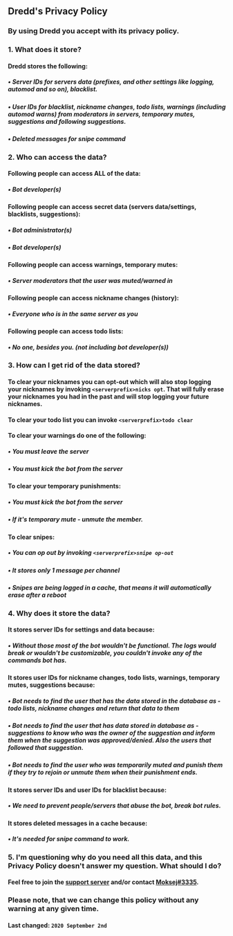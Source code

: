 ## Dredd's Privacy Policy

### By using Dredd you accept with its privacy policy. 

### 1. What does it store?
#### Dredd stores the following: 
##### • Server IDs for servers data (prefixes, and other settings like logging, automod and so on), blacklist.
##### • User IDs for blacklist, nickname changes, todo lists, warnings (including automod warns) from moderators in servers, temporary mutes, suggestions and following suggestions.
##### • Deleted messages for snipe command

### 2. Who can access the data?
#### Following people can access ALL of the data:
##### • Bot developer(s)
#### Following people can access secret data (servers data/settings, blacklists, suggestions):
##### • Bot administrator(s)
##### • Bot developer(s)
#### Following people can access warnings, temporary mutes:
##### • Server moderators that the user was muted/warned in
#### Following people can access nickname changes (history):
##### • Everyone who is in the same server as you
#### Following people can access todo lists:
##### • No one, besides you. (not including bot developer(s))

### 3. How can I get rid of the data stored?
#### To clear your nicknames you can opt-out which will also stop logging your nicknames by invoking `<serverprefix>nicks opt`. That will fully erase your nicknames you had in the past and will stop logging your future nicknames.
#### To clear your todo list you can invoke `<serverprefix>todo clear`
#### To clear your warnings do one of the following:
##### • You must leave the server
##### • You must kick the bot from the server
#### To clear your temporary punishments:
##### • You must kick the bot from the server
##### • If it's temporary mute - unmute the member.
#### To clear snipes:
##### • You can op out by invoking `<serverprefix>snipe op-out`
##### • It stores only 1 message per channel
##### • Snipes are being logged in a cache, that means it will automatically erase after a reboot

### 4. Why does it store the data?
#### It stores server IDs for settings and data because:
##### • Without those most of the bot wouldn't be functional. The logs would break or wouldn't be customizable, you couldn't invoke any of the commands bot has.
#### It stores user IDs for nickname changes, todo lists, warnings, temporary mutes, suggestions because:
##### • Bot needs to find the user that has the data stored in the database as - todo lists, nickname changes and return that data to them
##### • Bot needs to find the user that has data stored in database as - suggestions to know who was the owner of the suggestion and inform them when the suggestion was approved/denied. Also the users that followed that suggestion.
##### • Bot needs to find the user who was temporarily muted and punish them if they try to rejoin or unmute them when their punishment ends.
#### It stores server IDs and user IDs for blacklist because:
##### • We need to prevent people/servers that abuse the bot, break bot rules.
#### It stores deleted messages in a cache because:
##### • It's needed for snipe command to work.

### 5. I'm questioning why do you need all this data, and this Privacy Policy doesn't answer my question. What should I do?
#### Feel free to join the [support server](https://discord.gg/f3MaASW) and/or contact [Moksej#3335](https://discord.com/users/345457928972533773).

### Please note, that we can change this policy without any warning at any given time.
#### **Last changed:** `2020 September 2nd`
